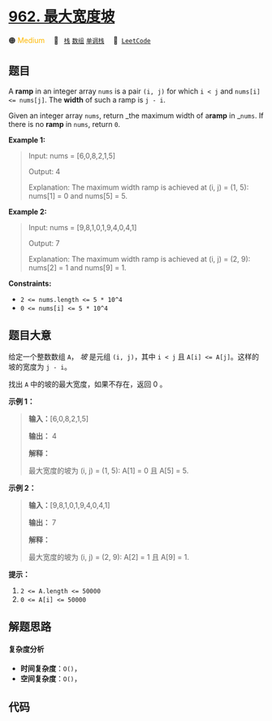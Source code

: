 # [962. 最大宽度坡](https://leetcode.com/problems/maximum-width-ramp)

🟠 <font color=#ffb800>Medium</font>&emsp; 🔖&ensp; [`栈`](/outline/tag/stack.md) [`数组`](/outline/tag/array.md) [`单调栈`](/outline/tag/monotonic-stack.md)&emsp; 🔗&ensp;[`LeetCode`](https://leetcode.com/problems/maximum-width-ramp)

## 题目

A **ramp** in an integer array `nums` is a pair `(i, j)` for which `i < j` and
`nums[i] <= nums[j]`. The **width** of such a ramp is `j - i`.

Given an integer array `nums`, return _the maximum width of a**ramp** in
_`nums`. If there is no **ramp** in `nums`, return `0`.



**Example 1:**

> Input: nums = [6,0,8,2,1,5]
> 
> Output: 4
> 
> Explanation: The maximum width ramp is achieved at (i, j) = (1, 5): nums[1] = 0 and nums[5] = 5.

**Example 2:**

> Input: nums = [9,8,1,0,1,9,4,0,4,1]
> 
> Output: 7
> 
> Explanation: The maximum width ramp is achieved at (i, j) = (2, 9): nums[2] = 1 and nums[9] = 1.

**Constraints:**

  * `2 <= nums.length <= 5 * 10^4`
  * `0 <= nums[i] <= 5 * 10^4`


## 题目大意

给定一个整数数组 `A`， _坡_ 是元组 `(i, j)`，其中  `i < j` 且 `A[i] <= A[j]`。这样的坡的宽度为 `j - i`。

找出 `A` 中的坡的最大宽度，如果不存在，返回 0 。



**示例 1：**

> 
> 
> 
> 
> 
> **输入：**[6,0,8,2,1,5]
> 
> **输出：** 4
> 
> **解释：**
> 
> 最大宽度的坡为 (i, j) = (1, 5): A[1] = 0 且 A[5] = 5.
> 
> 

**示例 2：**

> 
> 
> 
> 
> 
> **输入：**[9,8,1,0,1,9,4,0,4,1]
> 
> **输出：** 7
> 
> **解释：**
> 
> 最大宽度的坡为 (i, j) = (2, 9): A[2] = 1 且 A[9] = 1.
> 
> 



**提示：**

  1. `2 <= A.length <= 50000`
  2. `0 <= A[i] <= 50000`




## 解题思路

#### 复杂度分析

- **时间复杂度**：`O()`，
- **空间复杂度**：`O()`，

## 代码

```javascript

```